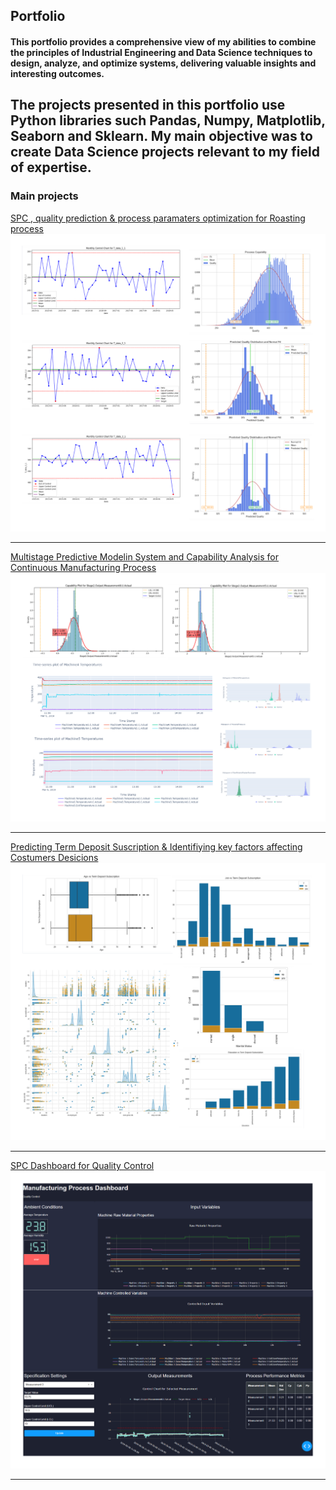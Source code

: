 ## Portfolio
#### This portfolio provides a comprehensive view of my abilities to combine the principles of Industrial Engineering and  Data Science techniques to design, analyze, and optimize systems, delivering valuable insights and interesting outcomes.
The projects presented in this portfolio use Python libraries such Pandas, Numpy, Matplotlib, Seaborn and Sklearn. My main objective was to create Data Science projects relevant to my field of expertise. 
---

### Main projects

[SPC , quality prediction & process paramaters optimization for Roasting process ](/sample_page)
<img src="images/project_1.png"/>

---
[Multistage Predictive Modelin System and Capability Analysis for Continuous Manufacturing  Process](/pdf/sample_presentation.pdf)
<img src="images/Project_3.png"/>

---
[Predicting Term Deposit Suscription & Identifiying key factors affecting Costumers Desicions](http://example.com/)
<img src="images/Project5.png"/>

---
[SPC Dashboard for Quality Control](http://127.0.0.1:8050/)
<img src="images/Project4.png"/>

---

